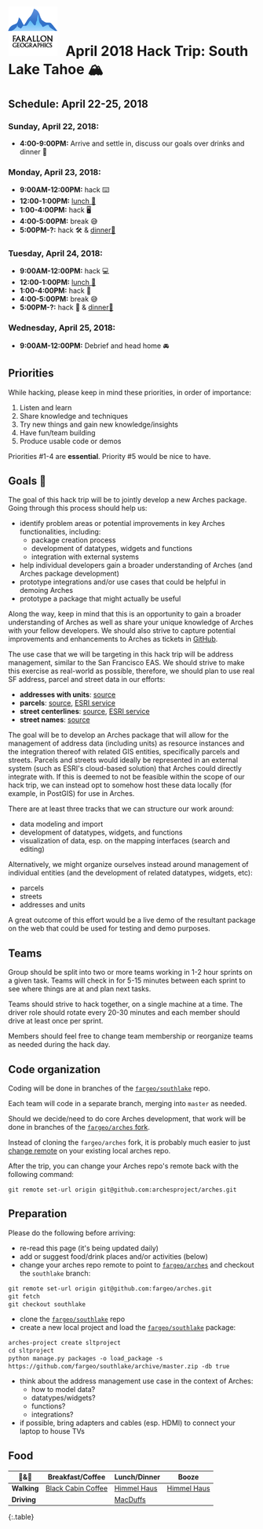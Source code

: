 # <img src="img/fargeo.png" style="width: 100px; margin-right:10px;"/> April 2018 Hack Trip: South Lake Tahoe 🏔

## Schedule: April 22-25, 2018

### Sunday, April 22, 2018:
- **4:00-9:00PM:** Arrive and settle in, discuss our goals over drinks and dinner 🍺

### Monday, April 23, 2018:
- **9:00AM-12:00PM:** hack ⌨️
- **12:00-1:00PM:** [lunch 🍴](#food)
- **1:00-4:00PM:** hack 🖥
- **4:00-5:00PM:** break 😅
- **5:00PM-?:** hack 🛠 & [dinner🍴](#food)

### Tuesday, April 24, 2018:
- **9:00AM-12:00PM:** hack 💻
- **12:00-1:00PM:** [lunch 🍴](#food)
- **1:00-4:00PM:** hack 📱
- **4:00-5:00PM:** break 😅
- **5:00PM-?:** hack 🤘 & [dinner🍴](#food)

### Wednesday, April 25, 2018:
- **9:00AM-12:00PM:** Debrief and head home 🚘

## Priorities

While hacking, please keep in mind these priorities, in order of importance:

1. Listen and learn
2. Share knowledge and techniques
3. Try new things and gain new knowledge/insights
4. Have fun/team building
5. Produce usable code or demos

Priorities #1-4 are **essential**.  Priority #5 would be nice to have.

## Goals 💯

The goal of this hack trip will be to jointly develop a new Arches package.  Going through this process should help us:
- identify problem areas or potential improvements in key Arches functionalities, including:
	- package creation process
	- development of datatypes, widgets and functions
	- integration with external systems
- help individual developers gain a broader understanding of Arches (and Arches package development)
- prototype integrations and/or use cases that could be helpful in demoing Arches
- prototype a package that might actually be useful

Along the way, keep in mind that this is an opportunity to gain a broader understanding of Arches as well as share your unique knowledge of Arches with your fellow developers.  We should also strive to capture potential improvements and enhancements to Arches as tickets in [GitHub](https://github.com/archesproject/arches).

The use case that we will be targeting in this hack trip will be address management, similar to the San Francisco EAS.  We should strive to make this exercise as real-world as possible, therefore, we should plan to use real SF address, parcel and street data in our efforts:

- **addresses with units**: [source](https://data.sfgov.org/Geographic-Locations-and-Boundaries/Addresses-with-Units-Enterprise-Addressing-System-/dxjs-vqsy)
- **parcels**: [source](https://data.sfgov.org/Geographic-Locations-and-Boundaries/Recorded-Parcel-Geography-with-Transaction-Date-Hi/3iun-6we5), [ESRI service](https://services8.arcgis.com/jXmOK21AXdxcpkCM/arcgis/rest/services/San_Francisco_Parcels_20180416/FeatureServer/0?token=tTzVkJ7RPpZmqmlxc7xVBaORWK8vIKQenSkbmK13OnDfIHNKaNCIaH3i6Nz1AUbdnqkEsz8HuA-QqYrndP4yyqgov0NUgabK3lOO19erL-YYPtbIhEzahbSeQ0wPkJx1TH7RVL-gJ9m3iBsV9Affr0NczrLunSdj6rsa1Kg4QI8fTWpdgj0VCy7FaANWggjI6b7kDATtb43W9-hHxmndcjEU9S7lBzCfTty1b4GnAF3dmYhoh4ZBLC-XpsLetKEJ)
- **street centerlines**: [source](https://data.sfgov.org/Geographic-Locations-and-Boundaries/San-Francisco-Basemap-Street-Centerlines/7hfy-8sz8), [ESRI service](https://services8.arcgis.com/jXmOK21AXdxcpkCM/arcgis/rest/services/San_Francisco_Basemap_Street_Centerlines/FeatureServer/0?token=1eVJHuG13ctW2abP4MTfWdgbD0mrgiPZ6EvONk3YDAxIBScX36iwyTHGKklFTAVLxWaSXwhDbicB4en-6x_JYdanK5ZgYnX0C-qzDOnh6X4rcVVx1UoOhzs-xi2E2v00yagXR7NwhrPcl4e2KyEdQI_0_Zy_WGyIXsN-5g6MAPKvV3g-N4HYjDUounZUOcxZCdNBz6vmHd-KAFBZSfVEnSi_TFmYC1MaMGWP48lDZMZcqw183ciKwCB_Y9CMh-8U)
- **street names**: [source](https://data.sfgov.org/Geographic-Locations-and-Boundaries/Street-Names/6d9h-4u5v)

The goal will be to develop an Arches package that will allow for the management of address data (including units) as resource instances and the integration thereof with related GIS entities, specifically parcels and streets.  Parcels and streets would ideally be represented in an external system (such as ESRI's cloud-based solution) that Arches could directly integrate with.  If this is deemed to not be feasible within the scope of our hack trip, we can instead opt to somehow host these data locally (for example, in PostGIS) for use in Arches.

There are at least three tracks that we can structure our work around:
- data modeling and import
- development of datatypes, widgets, and functions
- visualization of data, esp. on the mapping interfaces (search and editing)

Alternatively, we might organize ourselves instead around management of individual entities (and the development of related datatypes, widgets, etc):
- parcels
- streets
- addresses and units

A great outcome of this effort would be a live demo of the resultant package on the web that could be used for testing and demo purposes.

## Teams

Group should be split into two or more teams working in 1-2 hour sprints on a given task. Teams will check in for 5-15 minutes between each sprint to see where things are at and plan next tasks.

Teams should strive to hack together, on a single machine at a time.  The driver role should rotate every 20-30 minutes and each member should drive at least once per sprint.

Members should feel free to change team membership or reorganize teams as needed during the hack day.

## Code organization

Coding will be done in branches of the [`fargeo/southlake`](https://github.com/fargeo/southlake) repo.

Each team will code in a separate branch, merging into `master` as needed.

Should we decide/need to do core Arches development, that work will be done in branches of the [`fargeo/arches` fork](https://github.com/fargeo/arches).

Instead of cloning the `fargeo/arches` fork, it is probably much easier to just [change remote](#preparation) on your existing local arches repo.

After the trip, you can change your Arches repo's remote back with the following command:
```
git remote set-url origin git@github.com:archesproject/arches.git
```

## Preparation

Please do the following before arriving:

- re-read this page (it's being updated daily)
- add or suggest food/drink places and/or activities (below)
- change your arches repo remote to point to [`fargeo/arches`](https://github.com/fargeo/arches) and checkout the `southlake` branch:
```
git remote set-url origin git@github.com:fargeo/arches.git
git fetch
git checkout southlake
```
- clone the [`fargeo/southlake`](https://github.com/fargeo/southlake) repo
- create a new local project and load the [`fargeo/southlake`](https://github.com/fargeo/southlake) package:
```
arches-project create sltproject
cd sltproject
python manage.py packages -o load_package -s https://github.com/fargeo/southlake/archive/master.zip -db true
```
- think about the address management use case in the context of Arches:
	- how to model data?
	- datatypes/widgets?
	- functions?
	- integrations?
- if possible, bring adapters and cables (esp. HDMI) to connect your laptop to house TVs 

## Food

🍴&🍻 | **Breakfast/Coffee** | **Lunch/Dinner** | **Booze**
--- | --- | --- | ---
**Walking** | [Black Cabin Coffee](http://www.blackcabincoffee.com/) | [Himmel Haus](https://www.himmelhausslt.com) | [Himmel Haus](https://www.himmelhausslt.com)
**Driving** |  | [MacDuffs](http://macduffspub.com) | 
{:.table}
